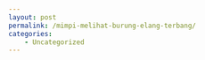 ```yaml
---
layout: post
permalink: /mimpi-melihat-burung-elang-terbang/
categories:
    - Uncategorized
---
```


